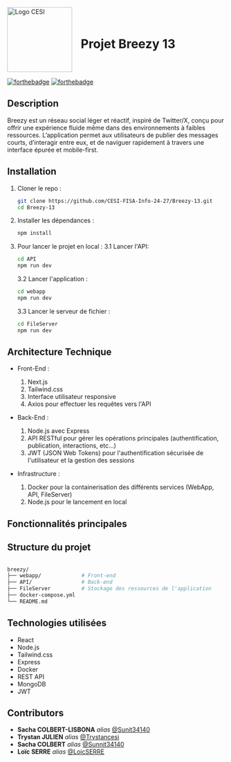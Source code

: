 <div style="display: flex; align-items: center;">
    <img src="https://encrypted-tbn0.gstatic.com/images?q=tbn:ANd9GcSi6jTh-1egIrH6NTX0RgA9ayAWr_Dsq1fE0w&s" alt="Logo CESI" width="150" style="margin-right: 20px;"/>
    <h1>Projet Breezy 13</h1>
</div>

[![forthebadge](http://forthebadge.com/images/badges/built-with-love.svg)](http://forthebadge.com) [![forthebadge](http://forthebadge.com/images/badges/powered-by-electricity.svg)](http://forthebadge.com)

## Description

Breezy est un réseau social léger et réactif, inspiré de Twitter/X, conçu pour offrir une expérience fluide même dans des environnements à faibles ressources. L’application permet aux utilisateurs de publier des messages courts, d’interagir entre eux, et de naviguer rapidement à travers une interface épurée et mobile-first.

## Installation

1. Cloner le repo :

     ```bash
     git clone https://github.com/CESI-FISA-Info-24-27/Breezy-13.git
     cd Breezy-13
     ```

2. Installer les dépendances :

     ```bash
     npm install
     ```

3. Pour lancer le projet en local :
   3.1 Lancer l'API:
   
     ```bash
     cd API
     npm run dev
     ```
     
   3.2 Lancer l'application :
   
     ```bash
     cd webapp
     npm run dev
     ```

   3.3 Lancer le serveur de fichier :
   
     ```bash
     cd FileServer
     npm run dev
     ```
     
## Architecture Technique

- Front-End :
    1. Next.js
    2. Tailwind.css
    3. Interface utilisateur responsive
    4. Axios pour effectuer les requêtes vers l'API

- Back-End : 
    1. Node.js avec Express 
    2. API RESTful pour gérer les opérations principales (authentification, publication, interactions, etc...)
    3. JWT (JSON Web Tokens) pour l'authentification sécurisée de l'utilisateur et la gestion des sessions

- Infrastructure :
    1. Docker pour la containerisation des différents services (WebApp, API, FileServer)
    2. Node.js pour le lancement en local

## Fonctionnalités principales

## Structure du projet

```bash

breezy/
├── webapp/             # Front-end 
├── API/                # Back-end
├── FileServer          # Stockage des ressources de l'application
├── docker-compose.yml
└── README.md

```

## Technologies utilisées 
- React
- Node.js
- Tailwind.css
- Express
- Docker
- REST API
- MongoDB
- JWT



## Contributors
* **Sacha COLBERT-LISBONA** _alias_ [@Sunit34140](https://github.com/Sunit34140)
* **Trystan JULIEN** _alias_ [@Trystancesi](https://github.com/trystancesi)
* **Sacha COLBERT** _alias_ [@Sunnit34140](https://github.com/Sunnit34140)
* **Loïc SERRE** _alias_ [@LoicSERRE](https://github.com/LoicSERRE)
